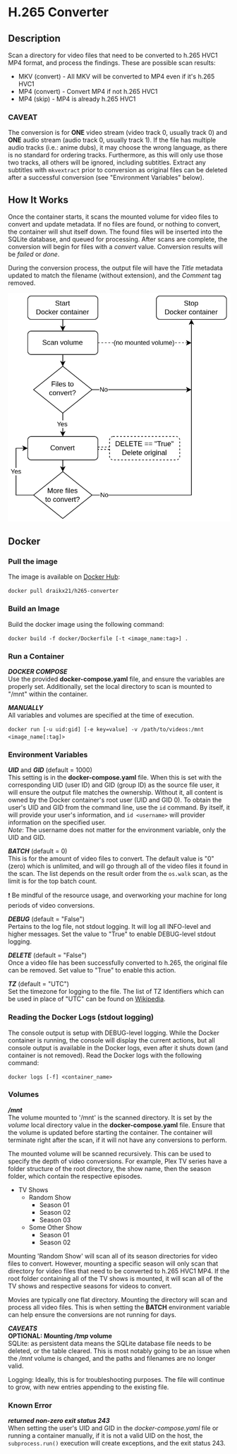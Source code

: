 # H.265 Converter

## Description
Scan a directory for video files that need to be converted to h.265 HVC1 MP4 format, and process the findings. These are possible scan results:

* MKV (convert) - All MKV will be converted to MP4 even if it's h.265 HVC1
* MP4 (convert) - Convert MP4 if not h.265 HVC1
* MP4 (skip) - MP4 is already h.265 HVC1

### CAVEAT
The conversion is for **ONE** video stream (video track 0, usually track 0) and **ONE** audio stream (audio track 0, usually track 1). If the file has multiple audio tracks (i.e.: anime dubs), it may choose the wrong language, as there is no standard for ordering tracks. Furthermore, as this will only use those two tracks, all others will be ignored, including subtitles. Extract any subtitles with `mkvextract` prior to conversion as original files can be deleted after a successful conversion (see "Environment Variables" below).

## How It Works
Once the container starts, it scans the mounted volume for video files to convert and update metadata. If no files are found, or nothing to convert, the container will shut itself down. The found files will be inserted into the SQLite database, and queued for processing. After scans are complete, the conversion will begin for files with a *convert* value. Conversion results will be *failed* or *done*.  

During the conversion process, the output file will have the *Title* metadata updated to match the filename (without extension), and the *Comment* tag removed.

![Workflow diagram](workflow_diagram.png)

## Docker

### Pull the image
The image is available on [Docker Hub](https://hub.docker.com/r/draikx21/h265-converter/):

`docker pull draikx21/h265-converter`

### Build an Image
Build the docker image using the following command:

`docker build -f docker/Dockerfile [-t <image_name:tag>] .`

### Run a Container
***DOCKER COMPOSE***  
Use the provided **docker-compose.yaml** file, and ensure the variables are properly set. Additionally, set the local directory to scan is mounted to "/mnt" within the container.

***MANUALLY***  
All variables and volumes are specified at the time of execution.

`docker run [-u uid:gid] [-e key=value] -v /path/to/videos:/mnt <image_name[:tag]>`

### Environment Variables

***UID*** and ***GID*** (default = 1000)  
This setting is in the **docker-compose.yaml** file. When this is set with the corresponding UID (user ID) and GID (group ID) as the source file user, it will ensure the output file matches the ownership. Without it, all content is owned by the Docker container's root user (UID and GID 0). To obtain the user's UID and GID from the command line, use the `id` command. By itself, it will provide your user's information, and `id <username>` will provider information on the specified user.  
*Note*: The username does not matter for the environment variable, only the UID and GID.

***BATCH*** (default = 0)  
This is for the amount of video files to convert. The default value is "0" (zero) which is unlimited, and will go through all of the video files it found in the scan. The list depends on the result order from the `os.walk` scan, as the limit is for the top batch count.

:exclamation: Be mindful of the resource usage, and overworking your machine for long periods of video conversions.

***DEBUG***  (default = "False")  
Pertains to the log file, not stdout logging. It will log all INFO-level and higher messages. Set the value to "True" to enable DEBUG-level stdout logging. 

***DELETE*** (default = "False")  
Once a video file has been successfully converted to h.265, the original file can be removed. Set value to "True" to enable this action.

***TZ*** (default = "UTC")  
Set the timezone for logging to the file. The list of TZ Identifiers which can be used in place of "UTC" can be found on [Wikipedia](https://en.wikipedia.org/wiki/List_of_tz_database_time_zones).

### Reading the Docker Logs (stdout logging)
The console output is setup with DEBUG-level logging. While the Docker container is running, the console will display the current actions, but all console output is available in the Docker logs, even after it shuts down (and container is not removed). Read the Docker logs with the following command:

`docker logs [-f] <container_name>`

### Volumes
***/mnt***  
The volume mounted to '/mnt' is the scanned directory. It is set by the *volume* local directory value in the **docker-compose.yaml** file. Ensure that the volume is updated before starting the container. The container will terminate right after the scan, if it will not have any conversions to perform.

The mounted volume will be scanned recursively. This can be used to specify the depth of video conversions. For example, Plex TV series have a folder structure of the root directory, the show name, then the season folder, which contain the respective episodes.

* TV Shows
  * Random Show
    * Season 01
    * Season 02
    * Season 03
  * Some Other Show
    * Season 01
    * Season 02

Mounting 'Random Show' will scan all of its season directories for video files to convert. However, mounting a specific season will only scan that directory for video files that need to be converted to h.265 HVC1 MP4. If the root folder containing all of the TV shows is mounted, it will scan all of the TV shows and respective seasons for videos to convert.

Movies are typically one flat directory. Mounting the directory will scan and process all video files. This is when setting the **BATCH** environment variable can help ensure the conversions are not running for days.

***CAVEATS***  
**OPTIONAL: Mounting */tmp* volume**  
SQLite: as persistent data means the SQLite database file needs to be deleted, or the table cleared. This is most notably going to be an issue when the */mnt* volume is changed, and the paths and filenames are no longer valid.

Logging: Ideally, this is for troubleshooting purposes. The file will continue to grow, with new entries appending to the existing file.

### Known Error
***returned non-zero exit status 243***  
When setting the user's UID and GID in the *docker-compose.yaml* file or running a container manually, if it is not a valid UID on the host, the `subprocess.run()` execution will create exceptions, and the exit status 243.
